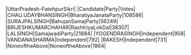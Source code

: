  
|UttarPradesh-FatehpurSikri|
|Candidate|Party|Votes|
|CHAU.UDAYBHANSINGH|BharatiyaJanataParty|108586|
|SURAJPALSINGH|BahujanSamajParty|56249|
|BRIJESHKUMARCHAHAR|RashtriyaLokDal|38307|
|LALSINGH|SamajwadiParty|21884|
|YOGENDRASINGH|Independent|958|
|VANDANASHARMA|Independent|792|
|RAKESH|Independent|731|
|NoneoftheAbove|NoneoftheAbove|1864|

